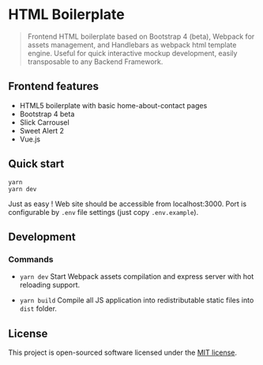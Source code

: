 # HTML Boilerplate

> Frontend HTML boilerplate based on Bootstrap 4 (beta), Webpack for assets management, and Handlebars as webpack html template engine. Useful for quick interactive mockup development, easily transposable to any Backend Framework.

## Frontend features

* HTML5 boilerplate with basic home-about-contact pages
* Bootstrap 4 beta
* Slick Carrousel
* Sweet Alert 2
* Vue.js

## Quick start

```shell
yarn
yarn dev
```

Just as easy !
Web site should be accessible from localhost:3000.
Port is configurable by `.env` file settings (just copy `.env.example`).

## Development

### Commands

* `yarn dev`
Start Webpack assets compilation and express server with hot reloading support.

* `yarn build`
Compile all JS application into redistributable static files into `dist` folder.

## License

This project is open-sourced software licensed under the [MIT license](https://adr1enbe4udou1n.mit-license.org).
